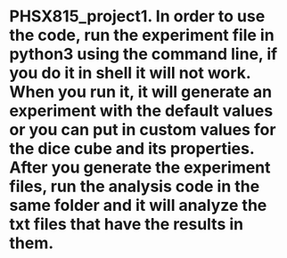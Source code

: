 # PHSX815_project1. In order to use the code, run the experiment file in python3 using the command line, if you do it in shell it will not work. When you run it, it will generate an experiment with the default values or you can put in custom values for the dice cube and its properties. After you generate the experiment files, run the analysis code in the same folder and it will analyze the txt files that have the results in them.
